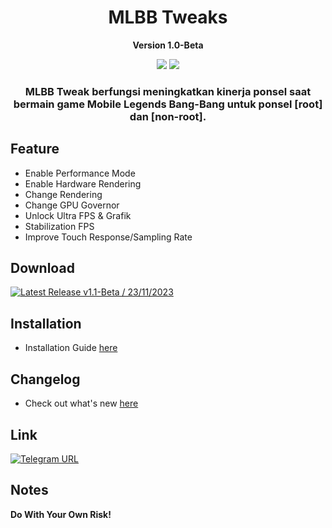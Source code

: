 <h1 align="center">MLBB Tweaks</h1>
<p align="center"><b>Version 1.0-Beta</b></p>

<div align="center">
    <img src="https://img.shields.io/badge/Updated-2023/11/23-blue.svg?longCache=true&style=popout-round"/>
    <img src="https://img.shields.io/badge/Magisk-Module-green.svg?longCache=true&style=flat-round"/>
    <h3>
        MLBB Tweak berfungsi meningkatkan kinerja ponsel saat bermain game Mobile Legends Bang-Bang untuk ponsel [root] dan [non-root].
    </h3>
</div>

## Feature

- Enable Performance Mode
- Enable Hardware Rendering
- Change Rendering
- Change GPU Governor
- Unlock Ultra FPS & Grafik
- Stabilization FPS
- Improve Touch Response/Sampling Rate

## Download

[![Latest Release v1.1-Beta / 23/11/2023](https://img.shields.io/badge/Download-v1.1-Beta-blue)](https://drive.google.com/file/d/1E3t0IgzNFH3lrEAyp1u-utUJrqi7ep0h/view?usp=drive_link)

## Installation

- Installation Guide [here](https://github.com/mahisataruna/MLBB-Tweaks/v1.0-Beta/Installation-Guide.txt)

## Changelog

- Check out what's new [here](https://github.com/mahisataruna/MLBB-Tweaks/v1.0-Beta/CHANGELOG.md)

## Link

[![Telegram URL](https://img.shields.io/twitter/url?label=Telegram&logo=telegram&style=social)](https://t.me/algorithmdev)

## Notes

<b>Do With Your Own Risk!</b>
